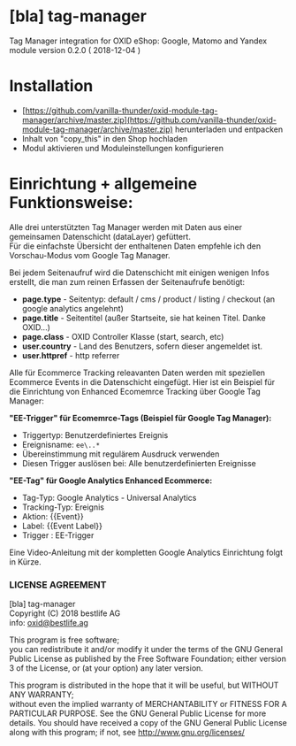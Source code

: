 # [bla] tag-manager  
Tag Manager integration for OXID eShop: Google, Matomo and Yandex  
module version 0.2.0 ( 2018-12-04 )

# Installation
* [https://github.com/vanilla-thunder/oxid-module-tag-manager/archive/master.zip](https://github.com/vanilla-thunder/oxid-module-tag-manager/archive/master.zip) herunterladen und entpacken
* Inhalt von "copy_this" in den Shop hochladen
* Modul aktivieren und Moduleinstellungen konfigurieren

# Einrichtung + allgemeine Funktionsweise:
Alle drei unterstützten Tag Manager werden mit Daten aus einer gemeinsamen Datenschicht (dataLayer) gefüttert.   
Für die einfachste Übersicht der enthaltenen Daten empfehle ich den Vorschau-Modus vom Google Tag Manager.

Bei jedem Seitenaufruf wird die Datenschicht mit einigen wenigen Infos erstellt, die man zum reinen Erfassen der Seitenaufrufe benötigt:
 + **page.type** - Seitentyp: default / cms / product / listing / checkout (an google analytics angelehnt) 
 + **page.title** - Seitentitel (außer Startseite, sie hat keinen Titel. Danke OXID...)
 + **page.class** - OXID Controller Klasse (start, search, etc)
 + **user.country** - Land des Benutzers, sofern dieser angemeldet ist.
 + **user.httpref** - http referrer
 
Alle für Ecommerce Tracking releavanten Daten werden mit speziellen Ecommerce Events in die Datenschicht eingefügt.
Hier ist ein Beispiel für die Einrichtung von Enhanced Ecomemrce Tracking über Google Tag Manager:
  
**"EE-Trigger" für Ecomemrce-Tags (Beispiel für Google Tag Manager):**  
+ Triggertyp: Benutzerdefiniertes Ereignis
+ Ereignisname: ``ee\..*``
+ Übereinstimmung mit regulärem Ausdruck verwenden
+ Diesen Trigger auslösen bei: Alle benutzerdefinierten Ereignisse

**"EE-Tag" für Google Analytics Enhanced Ecommerce:**
+ Tag-Typ: Google Analytics - Universal Analytics
+ Tracking-Typ: Ereignis
+ Aktion: {{Event}}
+ Label: {{Event Label}}
+ Trigger : EE-Trigger

Eine Video-Anleitung mit der kompletten Google Analytics Einrichtung folgt in Kürze.


### LICENSE AGREEMENT
   [bla] tag-manager  
   Copyright (C) 2018 bestlife AG  
   info:  oxid@bestlife.ag  
  
   This program is free software;  
   you can redistribute it and/or modify it under the terms of the GNU General Public License as published by the Free Software Foundation;
   either version 3 of the License, or (at your option) any later version.
  
   This program is distributed in the hope that it will be useful, but WITHOUT ANY WARRANTY;  
   without even the implied warranty of MERCHANTABILITY or FITNESS FOR A PARTICULAR PURPOSE. See the GNU General Public License for more details.
   You should have received a copy of the GNU General Public License along with this program; if not, see <http://www.gnu.org/licenses/>